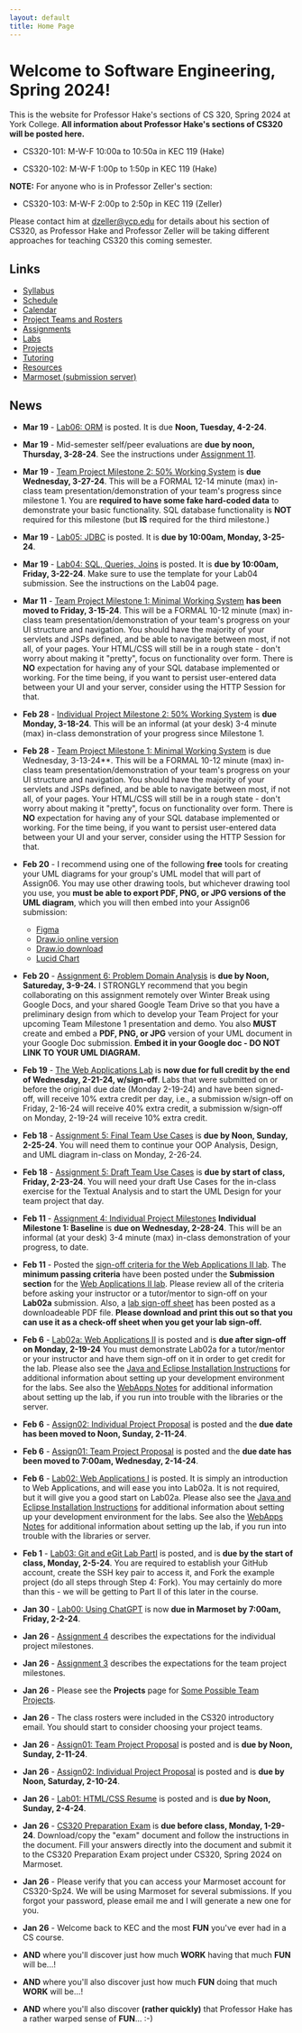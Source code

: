 ```yaml
---
layout: default
title: Home Page
---
```


# Welcome to Software Engineering, Spring 2024!

This is the website for Professor Hake's sections of CS 320, Spring 2024 at York College.  **All information about Professor Hake's sections of CS320 will be posted here.**

- CS320-101: M-W-F 10:00a to 10:50a in KEC 119 (Hake)
 
- CS320-102: M-W-F  1:00p to  1:50p in KEC 119 (Hake)

**NOTE:** For anyone who is in Professor Zeller's section:

- CS320-103: M-W-F  2:00p to  2:50p in KEC 119 (Zeller)

Please contact him at <dzeller@ycp.edu> for details about his section of CS320, as Professor Hake and Professor Zeller will be taking different approaches for teaching CS320 this coming semester.

<!-- Commenting out until it's needed next year

# WEBSITE UNDER CONSTRUCTION.

As such, some of the links below could return 404 Page Not Found Errors.  Professor Hake will be developing the course website over Semester Break.  If you would like to see what the organization and content of a previous CS320 class looked like (and what you are getting yourself into), go to [CS320-Spring2024](https://ycpcs.github.io/cs320-spring2024).  The Spring 2025 CS320 course will be somewhat different, but will contain all of the content, labs, assignments, projects, and expected outcomes from the Spring 2024 course.
-->

## Links

* [Syllabus](syllabus.html)
* [Schedule](schedule.html)
* [Calendar](CS320-Spring2024Calendar.pdf)
* [Project Teams and Rosters](teams-and-rosters/index.html)
* [Assignments](assign/index.html)
* [Labs](labs/index.html)
* [Projects](projects/index.html)
* [Tutoring](CS320-Sp24-TutoringSchedule.pdf)
* [Resources](resources/index.html)
* [Marmoset (submission server)](https://cs.ycp.edu/marmoset)

## News

<!-- Commenting out News until it's needed - and the dates will change, anyway

* **Apr 22** - [Team Project Final Presentation and Demonstration](assign/assign08.html) is schedule for each section's final exam period.  These will be 20-25 minute formal presentations.  See [Assignment 8](assign/assign08.html) for the details and guidelines.
	- **8:00 section (101) - 8:00a to 10:00a on Monday, 5-9-22**
	- **11:00 section (102) - 10:15a to 12:15p on Wednesday, 5-11-22**
	- **2:00 section (103) - 3:00p to 5:00p on Monday, 5-9-22**.

* **Apr 22** - [Assignment 10](assign/assign10.html) is an individual reflection on the team project.  [Assignment 11](assign/assign11.html) is a self/peer evaluation for the team project.  They are both INDIVIDUAL assignments and are are both **due by 7:00am, Sunday, 5-8-22 in PDF form in Marmoset**.

* **Apr 22** - [Assignment 8](assign/assign08.html) describes the final deliverables for the team project.  There are several - please read the assignment carefully.

* **Apr 13** - [Team Project Milestone 3: 75% Working System, w/SQL DB](assign/assign03.html) is **due Monday, 4-25-22**.  This will be a FORMAL 8-10 minute (max) team presentation/demonstration of your team's progress since milestone 2.  SQL database functionality **IS REQUIRED** for this milestone.  A large majority of your classes, methods, test cases, and web page navigation should be implemented by milestone 3, as well.

* **Apr 13** - [Assignment 9](assign/assign09.html) describes the deliverables for the individual project.  The due date for you individual project report has been moved to **Friday, 4-22-22, by 7:00am**.

* **Apr 13** - [Individual Project Milestone 3](assign/assign04.html) is due **Wednesday, 4-20-22**.  This will be your final informal (at your desk) 2-4 minute (max) in-class demonstration of your individual project.

* **Apr 3** - Posted an extensive example project on the [Resources page](./resources) that incorporates the Web Applications lab solution (Lab02) with the ORM Lab solution (Lab06).  It provides a web application front-end to the ORM queries, as well as demonstrates the use of login session information, and incorporation of a SQL database persistence layer with a many-to-many relationship. We will review this in more depth in class on **Wednesday, 4-6-22**.

* **Mar 30** - The **midterm exam** will be a take-at-home exam that I will hand out in class on **Wednesday, 4-6-22**.  You will turn it back in to me at the beginning of your class period on **Friday, 4-8-22**.  There is NO Programming portion, it is all written.  You will also need to create a UML diagram (either using a drawing package, or a NEATLY hand-drawn diagram).  The exam will be open notes and you can use any resource on the CS320 website, as well as your assignment and lab solutions.  The exam is 120 points, and was originally designed to be an in-class 50-minute exam, with a built-in curve of 20 points.  Since this is now a take home exam, there is no practice exam posted, nor will there be a review for the exam.  Taking the exam at home IS the review.   **YOU MUST DO YOUR OWN WORK - YOU ARE NOT ALLOWED TO CONSULT WITH ANYONE ELSE, OR USE ANY RESOURCES THAT ARE NOT LISTED ON THE RESOURCES PAGE OF THE CS320 WEBSITE.  I AM TRUSTING YOU TO WORK ON YOUR HONOR - PLEASE DO NOT BETRAY THAT TRUST.**

* **Mar 29** - A solution to [Lab05: JDBC](labs/lab05.html) will be posted to the [Resources page](./resources) on Wednesday morning (3-30-22), so that you can have a common code base to work from for [Lab06: ORM](labs/lab06.html).  No submissions for Lab05 will be accepted for credit after the Lab05 solution is posted.

* **Mar 23** - Please review the updated Course Calendar.  The Individual and Team Project Milestone 3 presentation dates have been pushed to later in the semester, and certain lectures have been moved around in their places.

* **Mar 22** - [Lab04: SQL, Queries, Joins](labs/lab04.html) is now **due for full credit credit by 7:00am, Thursday, 3-24-22**.  If you submit by the **original due date, 7:00am, Wednesday, 3-23-22, you will receive 110% credit (10% extra credit)**.  Make sure to use the template for your Lab04 submission. See the instructions on the Lab04 page.

-->

* **Mar 19** - [Lab06: ORM](labs/lab06.html) is posted.  It is due **Noon, Tuesday, 4-2-24**.

* **Mar 19** - Mid-semester self/peer evaluations are **due by noon, Thursday, 3-28-24**.  See the instructions under [Assignment 11](assign/assign11.html).

* **Mar 19** - [Team Project Milestone 2: 50% Working System](assign/assign03.html) is **due Wednesday, 3-27-24**.  This will be a FORMAL 12-14 minute (max) in-class team presentation/demonstration of your team's progress since milestone 1.  You are **required to have some fake hard-coded data** to demonstrate your basic functionality.  SQL database functionality is **NOT** required for this milestone (but **IS** required for the third milestone.)

* **Mar 19** - [Lab05: JDBC](labs/lab05.html) is posted.  It is **due by 10:00am,  Monday, 3-25-24**.

* **Mar 19** - [Lab04: SQL, Queries, Joins](labs/lab04.html) is posted.  It is **due by 10:00am, Friday, 3-22-24**.  Make sure to use the template for your Lab04 submission. See the instructions on the Lab04 page.

* **Mar 11** - [Team Project Milestone 1: Minimal Working System](assign/assign03.html) **has been moved to Friday, 3-15-24**.  This will be a FORMAL 10-12 minute (max) in-class team presentation/demonstration of your team's progress on your UI structure and navigation.  You should have the majority of your servlets and JSPs defined, and be able to navigate between most, if not all, of your pages.  Your HTML/CSS will still be in a rough state - don't worry about making it "pretty", focus on functionality over form.  There is **NO** expectation for having any of your SQL database implemented or working.  For the time being, if you want to persist user-entered data between your UI and your server, consider using the HTTP Session for that.

* **Feb 28** - [Individual Project Milestone 2: 50% Working System](assign/assign04.html) is **due Monday, 3-18-24**.  This will be an informal (at your desk) 3-4 minute (max) in-class demonstration of your progress since Milestone 1.

* **Feb 28** - [Team Project Milestone 1: Minimal Working System](assign/assign03.html) is due Wednesday, 3-13-24**.  This will be a FORMAL 10-12 minute (max) in-class team presentation/demonstration of your team's progress on your UI structure and navigation.  You should have the majority of your servlets and JSPs defined, and be able to navigate between most, if not all, of your pages.  Your HTML/CSS will still be in a rough state - don't worry about making it "pretty", focus on functionality over form.  There is **NO** expectation for having any of your SQL database implemented or working.  For the time being, if you want to persist user-entered data between your UI and your server, consider using the HTTP Session for that.


* **Feb 20** - I recommend using one of the following **free** tools for creating your UML diagrams for your group's UML model that will part of Assign06.  You may use other drawing tools, but whichever drawing tool you use, you **must be able to export PDF, PNG, or JPG versions of the UML diagram**, which you will then embed into your Assign06 submission:

	* [Figma](https://www.figma.com/)
	* [Draw.io online version](https://app.diagrams.net/)
	* [Draw.io download](https://www.drawio.com/)
	* [Lucid Chart](https://www.lucidchart.com/)

* **Feb 20** - [Assignment 6: Problem Domain Analysis](assign/assign06.html) is **due by Noon, Satureday, 3-9-24.**  I STRONGLY recommend that you begin collaborating on this assignment remotely over Winter Break using Google Docs, and your shared Google Team Drive so that you have a preliminary design from which to develop your Team Project for your upcoming Team Milestone 1 presentation and demo.  You also **MUST** create and embed a **PDF, PNG, or JPG** version of your UML document in your Google Doc submission. **Embed it in your Google doc - DO NOT LINK TO YOUR UML DIAGRAM.**

* **Feb 19** - [The Web Applications Lab](labs/lab02a.html) is **now due for full credit by the end of Wednesday, 2-21-24, w/sign-off**.  Labs that were submitted on or before the original due date (Monday 2-19-24) and have been signed-off, will receive 10% extra credit per day, i.e., a submission w/sign-off on Friday, 2-16-24 will receive 40% extra credit, a submission w/sign-off on Monday, 2-19-24 will receive 10% extra credit.

* **Feb 18** - [Assignment 5: Final Team Use Cases](assign/assign05.html) is **due by Noon, Sunday, 2-25-24**.  You will need them to continue your OOP Analysis, Design, and UML diagram in-class on Monday, 2-26-24.

* **Feb 18** - [Assignment 5: Draft Team Use Cases](assign/assign05.html) is **due by start of class, Friday, 2-23-24**.  You will need your draft Use Cases for the in-class exercise for the Textual Analysis and to start the UML Design for your team project that day.

* **Feb 11** - [Assignment 4: Individual Project Milestones](assign/assign04.html) **Individual Milestone 1: Baseline** is **due on Wednesday, 2-28-24**.  This will be an informal (at your desk) 3-4 minute (max) in-class demonstration of your progress, to date.

* **Feb 11** - Posted the [sign-off criteria for the Web Applications II lab](labs/lab02a-signoff-criteria.html).  The **minimum passing criteria** have been posted under the **Submission section** for the [Web Applications II lab](labs/lab02a.html).  Please review all of the criteria before asking your instructor or a tutor/mentor to sign-off on your **Lab02a** submission.  Also, a [lab sign-off sheet](labs/CS320-Lab02a-WebApplicationsII-LabSignOff.pdf) has been posted as a downloadeable PDF file.  **Please download and print this out so that you can use it as a check-off sheet when you get your lab sign-off.**

* **Feb 6** - [Lab02a: Web Applications II](labs/lab02a.html) is posted and is **due after sign-off on Monday, 2-19-24**  You must demonstrate Lab02a for a tutor/mentor or your instructor and have them sign-off on it in order to get credit for the lab.  Please also see the [Java and Eclipse Installation Instructions](labs/Eclipse-Java-Installation.html) for additional information about setting up your development environment for the labs.  See also the [WebApps Notes](labs/lab02_notes.html) for additional information about setting up the lab, if you run into trouble with the libraries or the server.

* **Feb 6** - [Assign02: Individual Project Proposal](assign/assign02.html) is posted and the **due date has been moved to Noon, Sunday, 2-11-24**.

* **Feb 6** - [Assign01: Team Project Proposal](assign/assign01.html) is posted and the **due date has been moved to 7:00am, Wednesday, 2-14-24**.

* **Feb 6** - [Lab02: Web Applications I](labs/lab02.html) is posted.  It is simply an introduction to Web Applications, and will ease you into Lab02a.  It is not required, but it will give you a good start on Lab02a.  Please also see the [Java and Eclipse Installation Instructions](labs/Eclipse-Java-Installation.html) for additional information about setting up your development environment for the labs.  See also the [WebApps Notes](labs/lab02_notes.html) for additional information about setting up the lab, if you run into trouble with the libraries or server.

* **Feb 1** - [Lab03: Git and eGit Lab PartI](labs/lab03.html) is posted, and is **due by the start of class, Monday, 2-5-24**.  You are required to establish your GitHub account, create the SSH key pair to access it, and Fork the example project (do all steps through Step 4: Fork).  You may certainly do more than this - we will be getting to Part II of this later in the course. 

* **Jan 30** - [Lab00: Using ChatGPT](labs/lab00.html) is now **due in Marmoset by 7:00am, Friday, 2-2-24**.

* **Jan 26** - [Assignment 4](assign/assign04.html) describes the expectations for the individual project milestones. 
* **Jan 26** - [Assignment 3](assign/assign03.html) describes the expectations for the team project milestones.
* **Jan 26** - Please see the **Projects** page for [Some Possible Team Projects](projects/index.html).
* **Jan 26** - The class rosters were included in the CS320 introductory email.  You should start to consider choosing your project teams.
* **Jan 26** - [Assign01: Team Project Proposal](assign/assign01.html) is posted and is **due by Noon, Sunday, 2-11-24**. 
* **Jan 26** - [Assign02: Individual Project Proposal](assign/assign02.html) is posted and is **due by Noon, Saturday, 2-10-24**. 
* **Jan 26** - [Lab01: HTML/CSS Resume](labs/lab01.html) is posted and is **due by Noon, Sunday, 2-4-24**.


* **Jan 26** - [CS320 Preparation Exam](./CS320-Sp24-Prep-Exam.txt) is **due before class, Monday, 1-29-24**.  Download/copy the "exam" document and follow the instructions in the document.  Fill your answers directly into the document and submit it to the CS320 Preparation Exam project under CS320, Spring 2024 on Marmoset.

* **Jan 26** - Please verify that you can access your Marmoset account for CS320-Sp24.  We will be using Marmoset for several submissions.  If you forgot your password, please email me and I will generate a new one for you.

* **Jan 26** - Welcome back to KEC and the most **FUN** you've ever had in a CS course.

* **AND** where you'll discover just how much **WORK** having that much **FUN** will be...!

* **AND** where you'll also discover just how much **FUN** doing that much **WORK** will be...!

* **AND** where you'll also discover **(rather quickly)** that Professor Hake has a rather warped sense of **FUN**...  :-)